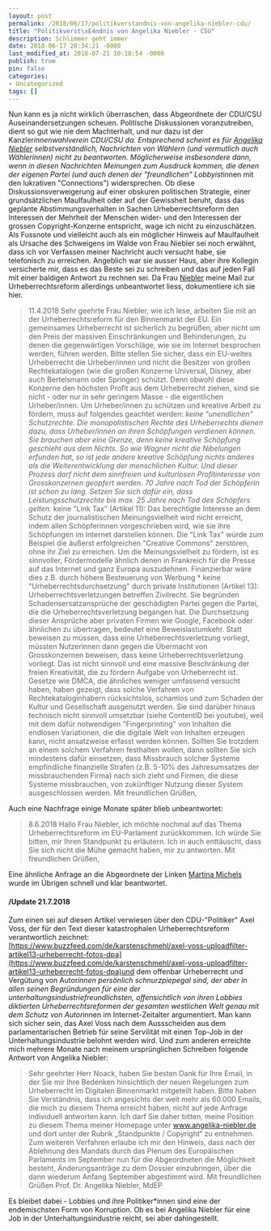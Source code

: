 ```yaml
---
layout: post
permalink: /2018/06/17/politikverstandnis-von-angelika-niebler-cdu/
title: "Politikverst\xE4ndnis von Angelika Niebler - CSU"
description: Schlimmer geht immer
date: 2018-06-17 20:34:21 -0000
last_modified_at: 2018-07-21 10:10:54 -0000
publish: true
pin: false
categories:
- Uncategorized
tags: []
---
```

Nun kann es ja nicht wirklich überraschen, dass Abgeordnete der CDU/CSU Auseinandersetzungen scheuen. Politische Diskussionen voranzutreiben, dient so gut wie nie dem Machterhalt, und nur dazu ist der Kanzler*innenwahlverein CDU/CSU da. Entsprechend scheint es für [Angelika Niebler](https://www.angelika-niebler.de/) selbstverständlich, Nachrichten von Wählern (und vermutlich auch Wählerinnen) nicht zu beantworten. Möglicherweise insbesondere dann, wenn in diesen Nachrichten Meinungen zum Ausdruck kommen, die denen der eigenen Partei (und auch denen der "freundlichen" Lobbyist*innen mit den lukrativen "Connections") widersprechen. Ob diese Diskussionsverweigerung auf einer obskuren politischen Strategie, einer grundsätzlichen Maulfaulheit oder auf der Gewissheit beruht, dass das geplante Abstimmungsverhalten in Sachen Urheberrechtsreform den Interessen der Mehrheit der Menschen wider- und den Interessen der grossen Copyright-Konzerne entspricht, wage ich nicht zu einzuschätzen. Als Fussnote und vielleicht auch als ein möglicher Hinweis auf Maulfaulheit als Ursache des Schweigens im Walde von Frau Niebler sei noch erwähnt, dass ich vor Verfassen meiner Nachricht auch versucht habe, sie telefonisch zu erreichen. Angeblich war sie ausser Haus, aber ihre Kollegin versicherte mir, dass es das Beste sei zu schreiben und das auf jeden Fall mit einer baldigen Antwort zu rechnen sei. Da Frau [Niebler](https://www.europarl.europa.eu/meps/de/4289/ANGELIKA_NIEBLER_home.html) meine Mail zur Urheberrechtsreform allerdings unbeantwortet liess, dokumentiere ich sie hier.

> 11.4.2018 Sehr geehrte Frau Niebler, wie ich lese, arbeiten Sie mit an der Urheberrechtsreform für den Binnenmarkt der EU. Ein gemeinsames Urheberrecht ist sicherlich zu begrüßen, aber nicht um den Preis der massiven Einschränkungen und Behinderungen, zu denen die gegenwärtigen Vorschläge, wie sie im Internet besprochen werden, führen werden. Bitte stellen Sie sicher, dass ein EU-weites Urheberrecht die Urheber/innen und nicht die Besitzer von großen Rechtekatalogen (wie die großen Konzerne Universal, Disney, aber auch Bertelsmann oder Springer) schützt. Denn obwohl diese Konzerne den höchsten Profit aus dem Urheberrecht ziehen, sind sie nicht - oder nur in sehr geringem Masse - die eigentlichen Urheber/innen. Um Urheber/innen zu schützen und kreative Arbeit zu fördern, muss auf folgendes geachtet werden: *keine "unendlichen" Schutzrechte. Die monopolistischen Rechte des Urheberrechts dienen dazu, dass Urheber/innen an ihren Schöpfungen verdienen können. Sie brauchen aber eine Grenze, denn keine kreative Schöpfung geschieht aus dem Nichts. So wie Wagner nicht die Nibelungen erfunden hat, so ist jede andere kreative Schöpfung nichts anderes als die Weiterentwicklung der menschlichen Kultur. Und dieser Prozess darf nicht dem sinnfreien und kulturlosen Profitinteresse von Grosskonzernen geopfert werden. 70 Jahre nach Tod der Schöpferin ist schon zu lang. Setzen Sie sich dafür ein, dass Leistungsschutzrechte bis max. 25 Jahre nach Tod des Schöpfers gelten.* keine "Link Tax" (Artikel 11): Das berechtigte Interesse an dem Schutz der journalistischen Meinungsvielheit wird nicht erreicht, indem allen Schöpferinnen vorgeschrieben wird, wie sie ihre Schöpfungen im Internet darstellen können. Die "Link Tax" würde zum Beispiel die äußerst erfolgreichen "Creative Commons" zerstören, ohne ihr Ziel zu erreichen. Um die Meinungsvielheit zu fördern, ist es sinnvoller, Fördermodelle ähnlich denen in Frankreich für die Presse auf das Internet und ganz Europa auszudehnen. Finanzierbar wäre dies z.B. durch höhere Besteuerung von Werbung * keine "Urheberrechtsdurchsetzung" durch private Institutionen (Artikel 13): Urheberrechtsverletzungen betreffen Zivilrecht. Sie begründen Schadensersatzansprüche der geschädigten Partei gegen die Partei, die die Urheberrechtsverletzung begangen hat. Die Durchsetzung dieser Ansprüche aber privaten Firmen wie Google, Facebook oder ähnlichen zu übertragen, bedeutet eine Beweislastumkehr. Statt beweisen zu müssen, dass eine Urheberrechtsverletzung vorliegt, müssten Nutzerinnen dann gegen die Übermacht von Grosskonzernen beweisen, dass keine Urheberrechtsverletzung vorliegt. Das ist nicht sinnvoll und eine massive Beschränkung der freien Kreativität, die zu fördern Aufgabe von Urheberrecht ist. Gesetze wie DMCA, die ähnliches weniger umfassend versucht haben, haben gezeigt, dass solche Verfahren von Rechtekataloginhabern rücksichtslos, schamlos und zum Schaden der Kultur und Gesellschaft ausgenutzt werden. Sie sind darüber hinaus technisch nicht sinnvoll umsetzbar (siehe ContentID bei youtube), weil mit dem dafür notwendigen "Fingerprinting" von Inhalten die endlosen Variationen, die die digitale Welt von Inhalten erzeugen kann, nicht ansatzweise erfasst werden können. Sollten Sie trotzdem an einem solchem Verfahren festhalten wollen, dann sollten Sie sich mindestens dafür einsetzen, dass Missbrauch solcher Systeme empfindliche finanzielle Strafen (z.B. 5-10% des Jahresumsatzes der missbrauchenden Firma) nach sich zieht und Firmen, die diese Systeme missbrauchen, von zukünftiger Nutzung dieser System ausgeschlossen werden. Mit freundlichen Grüßen,

Auch eine Nachfrage einige Monate später blieb unbeantwortet:

> 8.6.2018 Hallo Frau Niebler, ich möchte nochmal auf das Thema Urheberrechtsreform im EU-Parlament zurückkommen. Ich würde Sie bitten, mir Ihren Standpunkt zu erläutern. Ich in auch enttäuscht, dass Sie sich nicht die Mühe gemacht haben, mir zu antworten. Mit freundlichen Grüßen,

Eine ähnliche Anfrage an die Abgeordnete der Linken [Martina Michels](https://martina-michels.de/) wurde im Übrigen schnell und klar beantwortet.

#### /Update 21.7.2018

Zum einen sei auf diesen Artikel verwiesen über den CDU-"Politiker" Axel Voss, der für den Text dieser katastrophalen Urheberrechtsreform verantwortlich zeichnet: [https://www.buzzfeed.com/de/karstenschmehl/axel-voss-uploadfilter-artikel13-urheberrecht-fotos-dpa](https://www.buzzfeed.com/de/karstenschmehl/axel-voss-uploadfilter-artikel13-urheberrecht-fotos-dpa)und dem offenbar Urheberrecht und Vergütung von Autor*innen persönlich schnurzpiepegal sind, der aber in allen seinen Begründungen für eine der unterhaltungsindustriefreundlichsten, offensichtlich von ihren Lobbies diktierten Urheberrechtsreformen der gesamten westlichen Welt genau mit dem Schutz von Autor*innen im Internet-Zeitalter argumentiert. Man kann sich sicher sein, das Axel Voss nach dem Aussscheiden aus dem parlamentarischen Betrieb für seine Servilität mit einen Top-Job in der Unterhaltungsindustrie belohnt werden wird. Und zum anderen erreichte mich mehrere Monate nach meinem ursprünglichen Schreiben folgende Antwort von Angelika Niebler:

> Sehr geehrter Herr Noack, haben Sie besten Dank für Ihre Email, in der Sie mir Ihre Bedenken hinsichtlich der neuen Regelungen zum Urheberrecht im Digitalen Binnenmarkt mitgeteilt haben. Bitte haben Sie Verständnis, dass ich angesichts der weit mehr als 60.000 Emails, die mich zu diesem Thema erreicht haben, nicht auf jede Anfrage individuell antworten kann. Ich darf Sie daher bitten, meine Position zu diesem Thema meiner Homepage unter www.angelika-niebler.de und dort unter der Rubrik „Standpunkte / Copyright“ zu entnehmen. Zum weiteren Verfahren erlaube ich mir den Hinweis, dass nach der Ablehnung des Mandats durch das Plenum des Europäischen Parlaments im September nun für die Abgeordneten die Möglichkeit besteht, Änderungsanträge zu dem Dossier einzubringen, über die dann wiederum Anfang September abgestimmt wird. Mit freundlichen Grüßen Prof. Dr. Angelika Niebler, MdEP

Es bleibet dabei - Lobbies und ihre Politiker*innen sind eine der endemischsten Form von Korruption. Ob es bei Angelika Niebler für eine Job in der Unterhaltungsindustrie reicht, sei aber dahingestellt.
